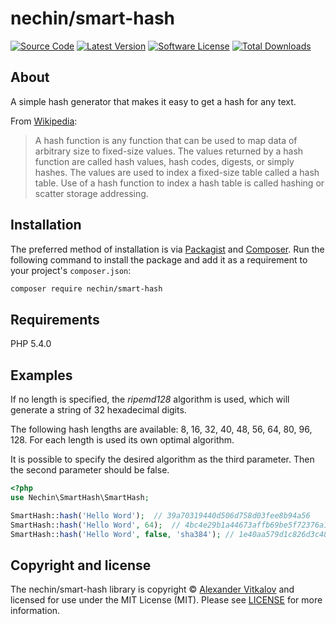 #  nechin/smart-hash
[![Source Code][badge-source]][source]
[![Latest Version][badge-release]][release]
[![Software License][badge-license]][license]
[![Total Downloads][badge-downloads]][downloads]

## About

A simple hash generator that makes it easy to get a hash for any text.

From [Wikipedia](https://en.wikipedia.org/wiki/Hash_function):
> A hash function is any function that can be used to map data of arbitrary size to fixed-size values. The values returned by a hash function are called hash values, hash codes, digests, or simply hashes. The values are used to index a fixed-size table called a hash table. Use of a hash function to index a hash table is called hashing or scatter storage addressing.

## Installation

The preferred method of installation is via [Packagist][packagist] and [Composer][composer]. Run the following command to install the package and add it as a requirement to your project's `composer.json`:

```bash
composer require nechin/smart-hash
```

## Requirements

PHP 5.4.0

## Examples

If no length is specified, the _ripemd128_ algorithm is used, which will generate a string of 32 hexadecimal digits.

The following hash lengths are available: 8, 16, 32, 40, 48, 56, 64, 80, 96, 128. For each length is used its own optimal algorithm.

It is possible to specify the desired algorithm as the third parameter. Then the second parameter should be false.

```php
<?php
use Nechin\SmartHash\SmartHash;

SmartHash::hash('Hello Word');  // 39a70319440d506d758d03fee8b94a56
SmartHash::hash('Hello Word', 64);  // 4bc4e29b1a44673affb69be5f72376a17d95e7976d117fd7b8a7c514420fb2a8
SmartHash::hash('Hello Word', false, 'sha384'); // 1e40aa579d1c826d3c48370084698e9f0da212aa615791ed9f851673de7a959124627445ef061bd93edd5dd94ece1b54
```

## Copyright and license

The nechin/smart-hash library is copyright © [Alexander Vitkalov](http://vitkalov.ru/) and licensed for use under the MIT License (MIT). Please see [LICENSE][license] for more information.

[packagist]: https://packagist.org/packages/nechin/smart-hash
[composer]: http://getcomposer.org/

[badge-source]: https://img.shields.io/badge/source-nechin/smart-hash-blue.svg?style=flat-square
[badge-release]: https://img.shields.io/packagist/v/nechin/smart-hash.svg?style=flat-square
[badge-license]: https://img.shields.io/badge/license-MIT-brightgreen.svg?style=flat-square
[badge-downloads]: https://img.shields.io/packagist/dt/nechin/smart-hash.svg?style=flat-square

[source]: https://github.com/nechin/smart-hash
[release]: https://packagist.org/packages/nechin/smart-hash
[license]: https://github.com/nechin/smart-hash/blob/master/LICENSE
[downloads]: https://packagist.org/packages/nechin/smart-hash
